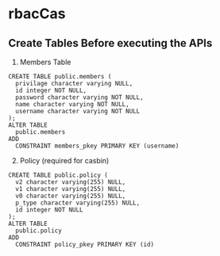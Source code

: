 # rbacCas


## Create Tables Before executing the APIs

1. Members Table
```
CREATE TABLE public.members (
  privilage character varying NULL,
  id integer NOT NULL,
  password character varying NOT NULL,
  name character varying NOT NULL,
  username character varying NOT NULL
);
ALTER TABLE
  public.members
ADD
  CONSTRAINT members_pkey PRIMARY KEY (username)
```

2. Policy (required for casbin)
```
CREATE TABLE public.policy (
  v2 character varying(255) NULL,
  v1 character varying(255) NULL,
  v0 character varying(255) NULL,
  p_type character varying(255) NULL,
  id integer NOT NULL
);
ALTER TABLE
  public.policy
ADD
  CONSTRAINT policy_pkey PRIMARY KEY (id)
```


